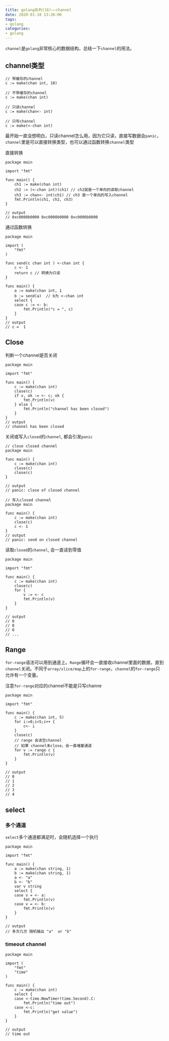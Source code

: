 ```yaml
---
title: golang系列(16)——channel
date: 2020-01-18 13:26:06
tags:
- golang
categories:
- golang
---
```


`channel`是`golang`非常核心的数据结构，总结一下`channel`的用法。

<!-- more -->


## channel类型

```golang
// 带缓存的channel
c := make(chan int, 10)

// 不带缓存的channel
c := make(chan int)

// 只读channel
c := make(chan<- int)

// 只写channel
c := make(<-chan int)

```

最开始一直没想明白，只读channel怎么用，因为它只读，直接写数据会`panic`，`channel`里是可以直接转换类型，也可以通过函数转换`channel`类型

直接转换
```
package main

import "fmt"

func main() {
	ch1 := make(chan int)
	ch2 := (<-chan int)(ch1) // ch2就是一个单向的读取channel
	ch3 := chan<- int(ch1) // ch3 是一个单向的写入channel
	fmt.Println(ch1, ch2, ch3)
}

// output
// 0xc0000b0000 0xc0000b0000 0xc0000b0000
```

通过函数转换
```golang
package main

import (
	"fmt"
)

func send(c chan int ) <-chan int {
	c <- 1
	return c // 转换为只读
}

func main() {
	a := make(chan int, 1
	b := send(a)  // b为 <-chan int
	select {
	case c := <- b:
		fmt.Println("c = ", c)
	}
}
// output
// c =  1
```
## Close

判断一个channel是否关闭

```golang
package main

import "fmt"

func main() {
	c := make(chan int)
	close(c)
	if v, ok := <- c; ok {
		fmt.Println(v)
	} else {
		fmt.Println("channel has been closed")
	}
}
// output
// channel has been closed
```

关闭或写入`closed`的`channel`, 都会引发`panic`

```golang
// close closed channel
package main

func main() {
	c := make(chan int)
	close(c)
	close(c)
}

// output
// panic: close of closed channel

// 写入closed channel
package main

func main() {
	c := make(chan int)
	close(c)
	c <- 1
}
// output
// panic: send on closed channel
```

读取`closed`的`channel`, 会一直读到零值

```
package main

import "fmt"

func main() {
	c := make(chan int)
	close(c)
	for {
		v := <- c
		fmt.Println(v)
	}
}

// output
// 0
// 0
// 0
// ...
```

## Range
`for-range`语法可以用到通道上。`Range`循环会一直接收channel里面的数据，直到`channel`关闭。不同于`array/slice/map`上的`for-range`，`channel`的`for-range`只允许有一个变量。

注意`for-range`对应的channel不能是只写channe

```golang
package main

import "fmt"

func main() {
	c := make(chan int, 5)
	for i:=0;i<5;i++ {
		c<- i
	}
    close(c)
    // range 会读空channel
    // 如果 channel未close，会一直堵塞通道
	for v := range c {
		fmt.Println(v) 
	}
}

// output
// 0
// 1
// 2
// 3
// 4
```

## select

### 多个通道

`select`多个通道都满足时，会随机选择一个执行

```golang
package main

import "fmt"

func main() {
	a := make(chan string, 1)
	b := make(chan string, 1)
	a <- "a"
	b <- "b"
	var v string
	select {
	case v = <- a:
		fmt.Println(v)
	case v = <- b:
		fmt.Println(v)
	}
}

// output
// 多次几次 随机输出 "a"  or "b"
```

### timeout channel

```golang
package main

import (
	"fmt"
	"time"
)

func main() {
	c := make(chan int)
	select {
	case <-time.NewTimer(time.Second).C:
		fmt.Println("time out")
	case <-c:
		fmt.Println("get value")
	}
}

// output
// time out
```